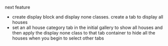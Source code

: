 next feature
- create display block and display none classes.
create a tab to display all houses
- set an all house category tab in the initial gallery to show all houses and then apply the display none class to that tab container to hide all the houses when you begin to select other tabs
